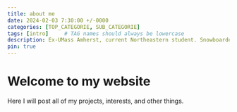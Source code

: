 ```yaml
---
title: about me
date: 2024-02-03 7:30:00 +/-0000
categories: [TOP_CATEGORIE, SUB_CATEGORIE]
tags: [intro]     # TAG names should always be lowercase
description: Ex-UMass Amherst, current Northeastern student. Snowboarder. Interested in robotics and robotic applications. Sometimes I make things with my friends. New website!
pin: true
---
```




# Welcome to my website

Here I will post all of my projects, interests, and other things. 


